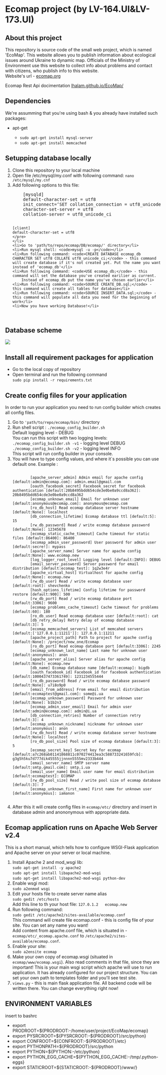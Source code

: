 
<h1>Ecomap project (by LV-164.UI&LV-173.UI)</h1>
<h2>About this project</h2>
<p>This repository is source code of the small web project, which is named 'EcoMap'. This website allows you to publish information about ecological issues around Ukraine to dynamic map. Officials of the Ministry of Environment use this website to collect info about problems and contact with citizens, who publish info to this website. <br>
Website's url - <a href="http://ecomap.org">ecomap.org</a></p>
<p>Ecomap Rest Api docimentation <a href="http://lhalam.github.io/EcoMap">lhalam.github.io/EcoMap/</a></p>

<h2>Dependencies</h2>
<p>We're assumming that you're using bash & you already have installed such packages: </p>
<ul>
    <li>apt-get</li>
    <ul>
        <li><code>sudo apt-get install mysql-server</code></li>
        <li><code>sudo apt-get install memcached</code></li>
    </ul>
</ul>
<h2>Setupping database locally</h2>
<ol>
    <li>Clone this repository to your local machine</li>
    <li>Open file /etc/mysql/my.conf with following command: <code>nano /etc/mysql/my.cnf</code></li>
    <li>Add following options to this file: <br>
    <pre>
    [mysqld]
    default-character-set = utf8
    init_connect=‘SET collation_connection = utf8_unicode_ci’
    character-set-server = utf8
    collation-server = utf8_unicode_ci
    
    [client]
    default-character-set = utf8
    </pre>
    </li>
    <li>Go to 'path/to/repo/ecomap/DB/ecomap/' directory</li>
    <li>Run mysql shell: <code>mysql -u -p</code></li>
    <li>Run following command: <code>CREATE DATABASE ecomap_db CHARACTER SET utf8 COLLATE utf8_unicode_ci;</code> - this command will create database if it's not created yet. Put the name you want instead of 'ecomap_db'</li>
    <li>Run following command: <code>USE ecomap_db;</code> - this command will set the database you've created earilier as current. 
        Instead of ecomap_db put the name you've chosen earlier</li>
    <li>Run following command: <code>SOURCE CREATE_DB.sql;</code> - this command will create all tables for database</li>
    <li>Run following command: <code>SOURCE INSERT_DATA.sql;</code> - this command will populate all data you need for the beginning of work</li>
    <li>Now you have working Database!</li>
</ol>
<h2>Database scheme</h2>
<img src="https://raw.githubusercontent.com/lhalam/EcoMap/dev/ecomap_db.png">

<h2>Install all requirement packages for application</h2>
<ul>
    <li>Go to the local copy of repository</li>
    <li>Open terminal and run the following command<br>
        <code>sudo pip install -r requirements.txt</code>
    </li>
</ul>

<h2>Create config files for your application</h2>
<p>
    In order to run your application you need to run config builder which creates all config files.
</p>
<ol>
    <li> Go to <code>'path/to/repo/ecomap/bin/</code> directory</li>
    <li> Run shell script : <code>./ecomap_config_builder.sh</code><br>
         Default logging level - DEBUG<br>
         You can run this script with two logging levels:<br>
         <code>./ecomap_config_builder.sh -v1</code> - logging level DEBUG<br>
         <code>./ecomap_config_builder.sh -v2</code> - logging level INFO<br>
         This script will run config builder in your console.
    </li>
    <li>You will have to type config values, and where it`s possible you can use default one. Example :<br>
        <pre><code>
        [apache_server_admin] Admin email for apache config [default:admin@ecomap.com]: admin.email@gmail.com
        [oauth_facebook_secret] Facebook_secret for facebook authentication [default:20b8495bdd654cde3e0be0a9ccd8a362]: 20b8495bdd654cde3e0be0a9ccd8a362
        [ecomap_unknown_email] Email for unknown user [default:anonymous@ecomap.com]: anonymous@ecomap.com
        [ro_db_host] Read ecomap database server hostname [default:None]: localhost
        [db_connection_lifetime] Ecomap database ttl [default:5]: 15 
        [rw_db_password] Read / write ecomap database password [default:None]: 12345678 
        [ecomap_static_cache_timeout] Cache timeout for static files [default:86400]: 86400
        [ecomap_admin_user_password] User password for admin user [default:secre!]: mypass      
        [apache_server_name] Server name for apache config [default:None]: www.ecomap.new
        [log_logger_root_level] Logging level [default:INFO]: DEBUG
        [email_server_password] Server password for email distribution [default:ecomap_test]: 1q2w3e4r
        [apache_virtual_host] Virtualhost for apache config [default:None]: ecomap.new
        [rw_db_user] Read / write ecomap database user [default:root]: shevchenko
        [hash_options_lifetime] Config lifetime for password restore [default:900]: 500
        [rw_db_port] Read / write ecomap database port [default:3306]: 9600
        [ecomap_problems_cache_timeout] Cache timeout for problems [default:60]: 180
        [ro_db_user] Read ecomap database user [default:root]: cat
        [db_retry_delay] Retry delay of ecomap database [default:3]: 5
        [ecomap_memcached_servers] List of memcahed servers [default:['127.0.0.1:11211']]: 127.0.0.1:11211
        [apache_project_path] Path to project for apache config [default:None]: /project/new_one/Ecomap
        [ro_db_port] Read ecomap database port [default:3306]: 2245
        [ecomap_unknown_last_name] Last name for unknown user [default:anonymous]: anon
        [apache_server_alias] Server alias for apache config [default:None]: ecomap.new
        [db_name] Ecomap database name [default:ecomap]: bigdb
        [oauth_facebook_id] Facebook_id for facebook authentication [default:1000437473361749]: 1231234555444
        [ro_db_password] Read / write ecomap database password [default:None]: u7i8o9p0
        [email_from_address] From email for email distribution [default:ecomaptest@gmail.com]: some@i.ua
        [ecomap_unknown_password] Password for unknown user [default:None]: b1b2n3
        [ecomap_admin_user_email] Email for admin user [default:admin@ecomap.com]: admin@i.ua
        [db_connection_retries] Number of connection retry [default:3]: 4
        [ecomap_unknown_nickname] nickname for unknown user [default:anonymous]: anon
        [rw_db_host] Read / write ecomap database server hostname [default:None]: localhost
        [ro_db_pool_size] Pool size of ecomap database [default:3]: 5
        [ecomap_secret_key] Secret key for ecomap [default:a7c268ab01141868811c070274413ea3c588733241659fcb]: g3g5h5ku7d777dik45555jjnnnn5555mv2333b444
        [email_server_name] SMTP server name [default:smtp.gmail.com]: smtp.i.ua
        [email_user_name] Email user name for email distribution [default:ecomaptest]: ECOMAP
        [rw_db_pool_size] Read / write pool size of ecomap database [default:3]: 7
        [ecomap_unknown_first_name] First name for unknown user [default:anonymous]: iamanon
        </code></pre>
    </li>
    <li> After this it will create config files in <code>ecomap/etc/</code> directory and insert in database admin and anononymous with appropriate data.
    </li>
</ol>

<h2>Ecomap application runs on Apache Web Server v2.4</h2>
<p>
    This is a short manual, which tells how to configure WSGI-Flask application and Apache server on your server or local        machine.
</p>
<ol>
    <li> Install Apache 2 and mod_wsgi lib:<br>
            <code>sudo apt-get install -y apache2</code><br>
            <code>sudo apt-get install libapache2-mod-wsgi</code><br>
            <code>sudo apt-get install libapache2-mod-wsgi python-dev</code><br>
    </li>
    <li>
        Enable wsgi mod: <br>
            <code>sudo a2enmod wsgi</code>
    </li>
    <li>
        Edit your hosts file to create server name alias<br>
            <code>sudo gedit /etc/hosts</code><br>
        Add this line to th your host file: 
            <code>127.0.1.2   ecomap.new</code>
    </li>
    <li>
        Run following command: <br>
            <code>sudo gedit /etc/apache2/sites-available/ecomap.conf</code><br>
        This command will create file ecomap.conf - this is config file of your site. You can set any name you want!<br>
        Add content from apache.conf file, which is situated in - <code>ecomap/etc/_ecomap.apache.conf</code> to                             <code>/etc/apache2/sites-available/ecomap.conf</code>.
    </li>
    <li>
        Enable your site:<br>
        <code>sudo a2ensite ecomap</code>
    </li>
    <li>
        Make your own copy of ecomap.wsgi (situated in <code>ecomap/www/ecomap.wsgi</code>).
        Also read comments in that file, since they are important! This is your main wsgi script which apache will use to run         application. It has already configured for our project structure. You can set your own path to templates folder and          you'll see test site.
    </li>
    <li>
        <code>views.py</code> - this is main flask application file. All backend code will be written there. You can change          everything right now!
    </li>
</ol>

<h2> ENVIRONMENT VARIABLES </h2>
<p>insert to bashrc</p>
<ul>
<li>export PRODROOT=${PRODROOT:-/home/user/project/EcoMap/ecomap}</li>
<li>export PYSRCROOT=${PYSRCROOT:-${PRODROOT}/src/python}</li>
<li>export CONFROOT=${CONFROOT:-${PRODROOT}/etc}</li>
<li>export PYTHONPATH=${PRODROOT}/src/python</li>
<li>export PYTHON=${PYTHON:-/etc/python}</li>
<li>export PYTHON_EGG_CACHE=${PYTHON_EGG_CACHE:-/tmp/.python-eggs}</li>
<li>export STATICROOT=${STATICROOT:-${PRODROOT}/www/}</li>
</ul>
